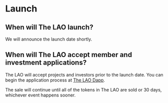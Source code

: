 # Launch

## When will The LAO launch?

We will announce the launch date shortly. 

## When will The LAO accept member and investment applications?

The LAO will accept projects and investors prior to the launch date. You can begin the application process at [The LAO Dapp](https://www.thelao.io/apply).

The sale will continue until all of the tokens in The LAO are sold or 30 days, whichever event happens sooner.
